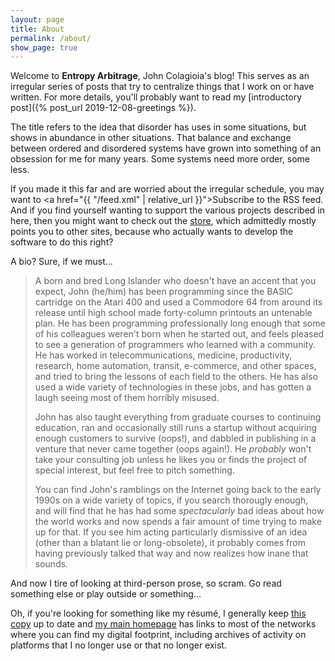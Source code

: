 ```yaml
---
layout: page
title: About
permalink: /about/
show_page: true
---
```


Welcome to **Entropy Arbitrage**, John Colagioia's blog!  This serves as an irregular series of posts that try to centralize things that I work on or have written.  For more details, you'll probably want to read my [introductory post]({% post_url 2019-12-08-greetings %}).

The title refers to the idea that disorder has uses in some situations, but shows in abundance in other situations.  That balance and exchange between ordered and disordered systems have grown into something of an obsession for me for many years.  Some systems need more order, some less.

If you made it this far and are worried about the irregular schedule, you may want to <span class="rss-subscribe"><a href="{{ "/feed.xml" | relative_url }}">Subscribe <i class="fas fa-rss"></i></a></span> to the RSS feed.  And if you find yourself wanting to support the various projects described in here, then you might want to check out the [store](/store), which admittedly mostly points you to other sites, because who actually wants to develop the software to do this right?

A bio?  Sure, if we must...

 > A born and bred Long Islander who doesn't have an accent that you expect, John (he/him) has been programming since the BASIC cartridge on the Atari 400 and used a Commodore 64 from around its release until high school made forty-column printouts an untenable plan.  He has been programming professionally long enough that some of his colleagues weren't born when he started out, and feels pleased to see a generation of programmers who learned with a community.  He has worked in telecommunications, medicine, productivity, research, home automation, transit, e-commerce, and other spaces, and tried to bring the lessons of each field to the others.  He has also used a wide variety of technologies in these jobs, and has gotten a laugh seeing most of them horribly misused.
 >
 > John has also taught everything from graduate courses to continuing education, ran and occasionally still runs a startup without acquiring enough customers to survive (oops!), and dabbled in publishing in a venture that never came together (oops again!).  He *probably* won't take your consulting job unless he likes you or finds the project of special interest, but feel free to pitch something.
 >
 > You can find John's ramblings on the Internet going back to the early 1990s on a wide variety of topics, if you search thorougly enough, and will find that he has had some *spectacularly* bad ideas about how the world works and now spends a fair amount of time trying to make up for that.  If you see him acting particularly dismissive of an idea (other than a blatant lie or long-obsolete), it probably comes from having previously talked that way and now realizes how inane that sounds.

And now I tire of looking at third-person prose, so scram.  Go read something else or play outside or something...

Oh, if you're looking for something like my résumé, I generally keep [this copy](/resume.html) up to date and [my main homepage](/) has links to most of the networks where you can find my digital footprint, including archives of activity on platforms that I no longer use or that no longer exist.
